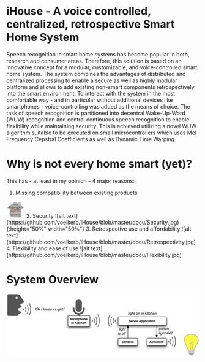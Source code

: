 # iHouse - A voice controlled, centralized, retrospective Smart Home System

Speech recognition in smart home systems has become popular in both, research and consumer areas. Therefore, this solution is based on an innovative concept for a modular, customizable, and voice-controlled smart home system. The system combines the advantages of distributed and centralized processing to enable a secure as well as highly modular platform and allows to add existing non-smart components retrospectively into the smart environment. To interact with the system in the most comfortable way - and in particular without additional devices like smartphones - voice-controlling was added as the means of choice. The task of speech recognition is partitioned into decentral Wake-Up-Word (WUW) recognition and central continuous speech recognition to enable flexibility while maintaining security. This is achieved utilizing a novel WUW algorithm suitable to be executed on small microcontrollers which uses Mel Frequency Cepstral Coefficients as well as Dynamic Time Warping.



# Why is not every home smart (yet)?
This has - at least in my opinion - 4 major reasons:
1. Missing compatibility between existing products
<img src="https://github.com/voelkerb/iHouse/blob/master/docu/Compatibility.jpg" width="48">
2. Security
![alt text](https://github.com/voelkerb/iHouse/blob/master/docu/Security.jpg){:height="50%" width="50%"}
3. Retrospective use and affordability
![alt text](https://github.com/voelkerb/iHouse/blob/master/docu/Retrospectivity.jpg)
4. Flexibility and ease of use
![alt text](https://github.com/voelkerb/iHouse/blob/master/docu/Flexibility.jpg)


# System Overview
![alt text](https://github.com/voelkerb/iHouse/blob/master/docu/iHouseOverview.jpg)
